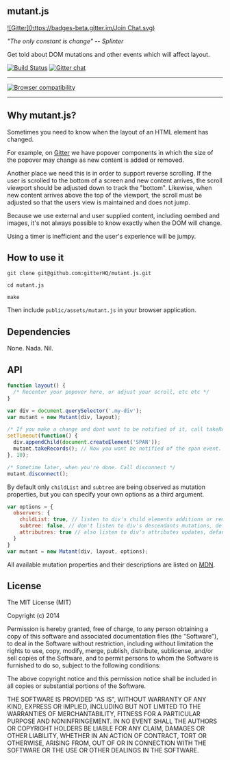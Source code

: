 ## mutant.js
[![Gitter](https://badges-beta.gitter.im/Join Chat.svg)](https://beta.gitter.im/gitterHQ/mutant.js?utm_source=badge&utm_medium=badge&utm_campaign=pr-badge&utm_content=badge)

*"The only constant is change" -- Splinter*

Get told about DOM mutations and other events which will affect layout.


[![Build Status](https://travis-ci.org/gitterHQ/mutant.js.svg?branch=master)](https://travis-ci.org/gitterHQ/mutant.js) [![Gitter chat](https://badges.gitter.im/gitterHQ/mutant.js.png)](https://gitter.im/gitterHQ/mutant.js)

----------------

[![Browser compatibility](https://ci.testling.com/gitterHQ/mutant.js.png)](https://ci.testling.com/gitterHQ/mutant.js)

----------------

## Why mutant.js?

Sometimes you need to know when the layout of an HTML element has changed.

For example, on [Gitter](https://gitter.im) we have popover components in which the size of the popover may change as new content is added or removed.

Another place we need this is in order to support reverse scrolling. If the user is scrolled to the bottom of a screen and new content arrives, the scroll viewport should be adjusted down to track the "bottom". Likewise, when new content arrives above the top of the viewport, the scroll must be adjusted so that the users view is maintained and does not jump.

Because we use external and user supplied content, including oembed and images, it's not always possible to know exactly when the DOM will change.

Using a timer is inefficient and the user's experience will be jumpy.


## How to use it

```shell
git clone git@github.com:gitterHQ/mutant.js.git

cd mutant.js

make
```

Then include `public/assets/mutant.js` in your browser application.

## Dependencies

None. Nada. Nil.

## API

```javascript
function layout() {
  /* Recenter your popover here, or adjust your scroll, etc etc */
}

var div = document.querySelector('.my-div');
var mutant = new Mutant(div, layout);

/* If you make a change and dont want to be notified of it, call takeRecords */
setTimeout(function() {
  div.appendChild(document.createElement('SPAN'));
  mutant.takeRecords(); // Now you wont be notified of the span event.
}, 10);

/* Sometime later, when you're done. Call disconnect */
mutant.disconnect();
```

By default only `childList` and `subtree` are being observed as mutation properties, but you can specify your own options as a third argument.

```javascript
var options = {
  observers: {
    childList: true, // listen to div's child elements additions or removals, default: true
    subtree: false, // don't listen to div's descendants mutations, default: true
    attributres: true // also listen to div's attributes updates, default: false
  }
}
var mutant = new Mutant(div, layout, options);
```

All available mutation properties and their descriptions are listed on [MDN](https://developer.mozilla.org/en/docs/Web/API/MutationObserver#MutationObserverInit).

## License

  The MIT License (MIT)

  Copyright (c) 2014 <copyright holders>

  Permission is hereby granted, free of charge, to any person obtaining a copy
  of this software and associated documentation files (the "Software"), to deal
  in the Software without restriction, including without limitation the rights
  to use, copy, modify, merge, publish, distribute, sublicense, and/or sell
  copies of the Software, and to permit persons to whom the Software is
  furnished to do so, subject to the following conditions:

  The above copyright notice and this permission notice shall be included in
  all copies or substantial portions of the Software.

  THE SOFTWARE IS PROVIDED "AS IS", WITHOUT WARRANTY OF ANY KIND, EXPRESS OR
  IMPLIED, INCLUDING BUT NOT LIMITED TO THE WARRANTIES OF MERCHANTABILITY,
  FITNESS FOR A PARTICULAR PURPOSE AND NONINFRINGEMENT. IN NO EVENT SHALL THE
  AUTHORS OR COPYRIGHT HOLDERS BE LIABLE FOR ANY CLAIM, DAMAGES OR OTHER
  LIABILITY, WHETHER IN AN ACTION OF CONTRACT, TORT OR OTHERWISE, ARISING FROM,
  OUT OF OR IN CONNECTION WITH THE SOFTWARE OR THE USE OR OTHER DEALINGS IN
  THE SOFTWARE.
